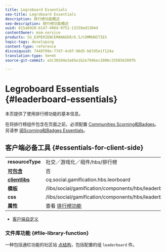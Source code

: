 ```yaml
---
title: Legroboard Essentials
seo-title: Legroboard Essentials
description: 排行榜功能概述
seo-description: 排行榜功能概述
uuid: 815a6928-b147-496d-9751-13159ad1304d
contentOwner: msm-service
products: SG_EXPERIENCEMANAGER/6.5/COMMUNITIES
topic-tags: developing
content-type: reference
discoiquuid: 7449f99e-77d7-4c0f-96d5-b67d5e1f124a
translation-type: tm+mt
source-git-commit: a3c303d4e3a85e1b2e794bec2006c335056309fb

---
```



# Legroboard Essentials {#leaderboard-essentials}

本页提供了使用排行榜功能的基本信息。

在将排行榜组件包含在页面之前，必须配置 [Communities Scorning和Badges](implementing-scoring.md)。 另请参 [阅Scorning和Badges Essentials](configure-scoring.md)。

## 客户端必备工具 {#essentials-for-client-side}

<table>
 <tbody>
  <tr>
   <td> <strong>resourceType</strong></td>
   <td>社交／游戏化／组件/hbs/排行榜</td>
  </tr>
  <tr>
   <td> <a href="scf.md#add-or-include-a-communities-component"><strong>可包含</strong></a></td>
   <td>否</td>
  </tr>
  <tr>
   <td> <a href="clientlibs.md"><strong>clientlibs</strong></a></td>
   <td>cq.social.gamification.hbs.leorboard</td>
  </tr>
  <tr>
   <td> <strong>模板</strong></td>
   <td> /libs/social/gamification/components/hbs/leaderboard/leaderboard.hbs<br /> </td>
  </tr>
  <tr>
   <td> <strong>css</strong></td>
   <td> /libs/social/gamification/components/hbs/leaderboard/clientlibs/leaderboard.css</td>
  </tr>
  <tr>
   <td><strong> 属性</strong></td>
   <td>查看 <a href="enabling-leaderboard.md">排行榜功能</a></td>
  </tr>
 </tbody>
</table>

* [客户端自定义](client-customize.md)

### 文件库功能 {#file-library-function}

一种包括通栏功能的社区站 [点结构](functions.md#leaderboard-function)，包括配置的组 `leaderboard` 件。
